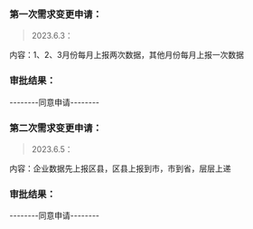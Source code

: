 

### 第一次需求变更申请：
> 2023.6.3：

内容：1、2、3月份每月上报两次数据，其他月份每月上报一次数据

### 审批结果：
--------同意申请--------


### 第二次需求变更申请：
> 2023.6.5：

内容：企业数据先上报区县，区县上报到市，市到省，层层上递

### 审批结果：
--------同意申请--------